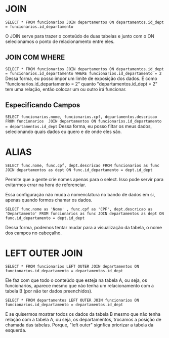 # JOIN

`SELECT * FROM funcionarios JOIN departamentos ON departamentos.id_dept = funcionarios.id_departamento`

O JOIN serve para trazer o conteúdo de duas tabelas e junto com o ON selecionamos o ponto de relacionamento entre eles.

## JOIN COM WHERE

`SELECT * FROM funcionarios JOIN departamentos ON departamentos.id_dept = funcionarios.id_departamento WHERE funcionarios.id_departamento = 2`
Dessa forma, eu posso impor um limite de exposição dos dados. E como "funcionarios.id_departamento = 2" quanto "departamentos.id_dept = 2" tem uma relação, então colocar um ou outro irá funcionar.

## Especificando Campos

`SELECT funcionarios.nome, funcionarios.cpf, departamentos.descricao FROM funcionarios  JOIN departamentos ON funcionarios.id_departamento = departamentos.id_dept`
Dessa forma, eu posso filtar os meus dados, selecionando quais dados eu quero e de onde eles são.

# ALIAS

`SELECT func.nome, func.cpf, dept.descricao FROM funcionarios as func JOIN departamentos as dept ON func.id_departamento = dept.id_dept`

Permite que a gente crie nomes apenas para o select. Isso pode servir para evitarmos errar na hora de referenciar. 

Essa configuração não muda a nomenclatura no bando de dados em si, apenas quando formos chamar os dados.

`SELECT func.nome as 'Nome' , func.cpf as 'CPF', dept.descricao as 'Departamento' FROM funcionarios as func JOIN departamentos as dept ON func.id_departamento = dept.id_dept`

Dessa forma, podemos tentar mudar para a visualização da tabela, o nome dos campos no cabeçalho.

# LEFT OUTER JOIN

`SELECT * FROM funcionarios LEFT OUTER JOIN departamentos ON funcionarios.id_departamento = departamentos.id_dept`

Ele faz com que todo o conteúdo que esteja na tabela A, ou seja, os funcionarios, aparece mesmo que não tenha um relacionamento com a tabela B (por não ter dados preenchidos).

`SELECT * FROM departamentos LEFT OUTER JOIN funcionarios ON funcionarios.id_departamento = departamentos.id_dept`

E se quisermos mostrar todos os dados da tabela B mesmo que não tenha relação com a tabela A, ou seja, os departamentos, trocamos a posição de chamada das tabelas. Porque, "left outer" signfica priorizar a tabela da esquerda.
